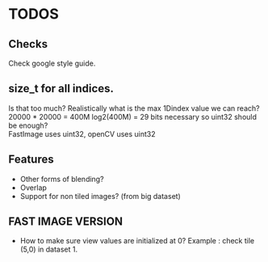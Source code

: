# TODOS

## Checks

Check google style guide.

## size_t for all indices.
Is that too much? Realistically what is the max 1Dindex value we can reach?
20000 * 20000 = 400M
log2(400M) = 29 bits necessary so uint32 should be enough?  
FastImage uses uint32, openCV uses uint32

## Features

* Other forms of blending?
* Overlap
* Support for non tiled images? (from big dataset)


## FAST IMAGE VERSION
* How to make sure view values are initialized at 0? Example : check tile (5,0) in dataset 1.




